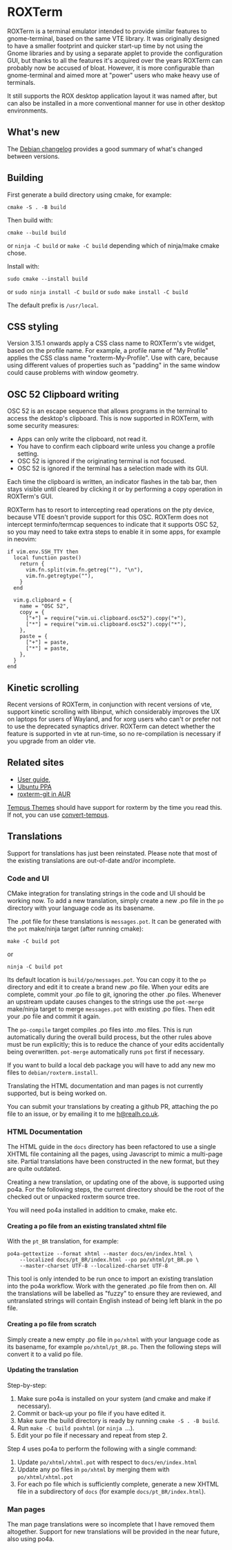 # ROXTerm

ROXTerm is a terminal emulator intended to provide similar features to
gnome-terminal, based on the same VTE library. It was originally designed to
have a smaller footprint and quicker start-up time by not using the Gnome
libraries and by using a separate applet to provide the configuration GUI, but
thanks to all the features it's acquired over the years ROXTerm can probably
now be accused of bloat. However, it is more configurable than gnome-terminal
and aimed more at "power" users who make heavy use of terminals.

It still supports the ROX desktop application layout it was named after, but
can also be installed in a more conventional manner for use in other desktop
environments.

## What's new

The [Debian changelog](./debian/changelog) provides a good summary of what's
changed between versions.

## Building

First generate a build directory using cmake, for example:

```
cmake -S . -B build
```

Then build with:

```
cmake --build build
```

or `ninja -C build` or `make -C build` depending which of ninja/make cmake
chose.

Install with:

```
sudo cmake --install build
```

or `sudo ninja install -C build` or `sudo make install -C build`

The default prefix is `/usr/local`.

## CSS styling

Version 3.15.1 onwards apply a CSS class name to ROXTerm's vte widget, based on
the profile name. For example, a profile name of "My Profile" applies the CSS
class name "roxterm-My-Profile". Use with care, because using different values
of properties such as "padding" in the same window could cause problems with
window geometry.

## OSC 52 Clipboard writing

OSC 52 is an escape sequence that allows programs in the terminal to access
the desktop's clipboard. This is now supported in ROXTerm, with some
security measures:

* Apps can only write the clipboard, not read it.
* You have to confirm each clipboard write unless you change a profile
  setting.
* OSC 52 is ignored if the originating terminal is not focused.
* OSC 52 is ignored if the terminal has a selection made with its GUI.

Each time the clipboard is written, an indicator flashes in the tab bar, then
stays visible until cleared by clicking it or by performing a copy operation
in ROXTerm's GUI.

ROXTerm has to resort to intercepting read operations on the pty device,
because VTE doesn't provide support for this OSC. ROXTerm does not intercept
terminfo/termcap sequences to indicate that it supports OSC 52, so you may need
to take extra steps to enable it in some apps, for example in neovim:

```
if vim.env.SSH_TTY then
  local function paste()
    return {
      vim.fn.split(vim.fn.getreg(""), "\n"),
      vim.fn.getregtype(""),
    }
  end

  vim.g.clipboard = {
    name = "OSC 52",
    copy = {
      ["+"] = require("vim.ui.clipboard.osc52").copy("+"),
      ["*"] = require("vim.ui.clipboard.osc52").copy("*"),
    },
    paste = {
      ["+"] = paste,
      ["*"] = paste,
    },
  }
end
```

## Kinetic scrolling

Recent versions of ROXTerm, in conjunction with recent versions of vte, support
kinetic scrolling with libinput, which considerably improves the UX on laptops
for users of Wayland, and for xorg users who can't or prefer not to use the
deprecated synaptics driver. ROXTerm can detect whether the feature is
supported in vte at run-time, so no re-compilation is necessary if you upgrade
from an older vte.

## Related sites

* [User guide](https://realh.github.io/roxterm),
* [Ubuntu PPA](https://launchpad.net/~h-realh/+archive/ubuntu/roxterm)
* [roxterm-git in AUR](https://aur.archlinux.org/packages/roxterm-git/)

[Tempus Themes](https://gitlab.com/protesilaos/tempus-themes) should have
support for roxterm by the time you read this. If not, you can use
[convert-tempus](https://gitlab.com/realh69/convert-tempus).

## Translations

Support for translations has just been reinstated. Please note that
most of the existing translations are out-of-date and/or incomplete.

### Code and UI

CMake integration for translating strings in the code and UI should be working
now. To add a new translation, simply create a new .po file in the `po`
directory with your language code as its basename.

The .pot file for these translations is `messages.pot`. It can be
generated with the `pot` make/ninja target (after running cmake):

```
make -C build pot
```
or
```
ninja -C build pot
```

Its default location is `build/po/messages.pot`. You can copy it to the `po`
directory and edit it to create a brand new .po file. When your edits are
complete, commit your .po file to git, ignoring the other .po files. Whenever an
upstream update causes changes to the strings use the `pot-merge` make/ninja
target to merge `messages.pot` with existing .po files. Then edit your .po file
and commit it again.

The `po-compile` target compiles .po files into .mo files. This is run
automatically during the overall build process, but the other rules above must
be run explicitly; this is to reduce the chance of your edits accidentally
being overwritten. `pot-merge` automatically runs `pot` first if necessary.

If you want to build a local deb package you will have to add any new mo files
to `debian/roxterm.install`.

Translating the HTML documentation and man pages is not currently supported,
but is being worked on.

You can submit your translations by creating a github PR, attaching the po file
to an issue, or by emailing it to me <h@realh.co.uk>.

### HTML Documentation

The HTML guide in the `docs` directory has been refactored to use a single
XHTML file containing all the pages, using Javascript to mimic a multi-page
site. Partial translations have been constructed in the new format, but they
are quite outdated.

Creating a new translation, or updating one of the above, is supported using
po4a. For the following steps, the current directory should be the root of the
checked out or unpacked roxterm source tree.

You will need po4a installed in addition to cmake, make etc.

#### Creating a po file from an existing translated xhtml file

With the `pt_BR` translation, for example:

```
po4a-gettextize --format xhtml --master docs/en/index.html \
    --localized docs/pt_BR/index.html --po po/xhtml/pt_BR.po \
    --master-charset UTF-8 --localized-charset UTF-8
```

This tool is only intended to be run once to import an existing translation
into the po4a workflow. Work with the generated .po file from then on. All the
translations will be labelled as "fuzzy" to ensure they are reviewed, and
untranslated strings will contain English instead of being left blank in the
po file.

#### Creating a po file from scratch

Simply create a new empty .po file in `po/xhtml` with your language code as its
basename, for example `po/xhtml/pt_BR.po`. Then the following steps will convert
it to a valid po file.

#### Updating the translation

Step-by-step:

1. Make sure po4a is installed on your system (and cmake and make if necessary).
1. Commit or back-up your po file if you have edited it.
1. Make sure the build directory is ready by running `cmake -S . -B build`.
1. Run `make -C build poxhtml` (or `ninja `...).
1. Edit your po file if necessary and repeat from step 2.

Step 4 uses po4a to perform the following with a single command:

1. Update `po/xhtml/xhtml.pot` with respect to `docs/en/index.html`
1. Update any po files in `po/xhtml` by merging them with `po/xhtml/xhtml.pot`
1. For each po file which is sufficiently complete, generate a new XHTML file
   in a subdirectory of `docs` (for example `docs/pt_BR/index.html`).

### Man pages

The man page translations were so incomplete that I have removed them
altogether. Support for new translations will be provided in the near future,
also using po4a.
